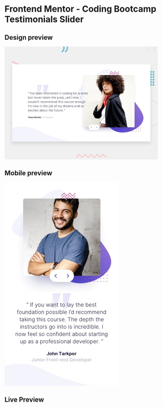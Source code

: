 # Frontend Mentor - Coding Bootcamp Testimonials Slider

## Design preview
![Design preview for the Coding Bootcamp Testimonials Slider coding challenge](./design/desktop-preview.jpg)


## Mobile preview
![](./design/mobile-design-slide-2.jpg)


## Live Preview
>  
